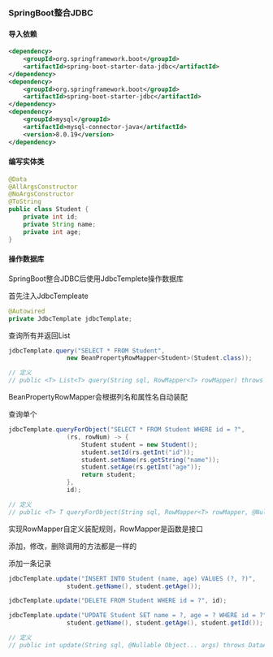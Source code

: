 ### SpringBoot整合JDBC

#### 导入依赖

```xml
<dependency>
    <groupId>org.springframework.boot</groupId>
    <artifactId>spring-boot-starter-data-jdbc</artifactId>
</dependency>
<dependency>
    <groupId>org.springframework.boot</groupId>
    <artifactId>spring-boot-starter-jdbc</artifactId>
</dependency>
<dependency>
    <groupId>mysql</groupId>
    <artifactId>mysql-connector-java</artifactId>
    <version>8.0.19</version>
</dependency>
```



#### 编写实体类

```java
@Data
@AllArgsConstructor
@NoArgsConstructor
@ToString
public class Student {
    private int id;
    private String name;
    private int age;
}
```



#### 操作数据库

SpringBoot整合JDBC后使用JdbcTemplete操作数据库

首先注入JdbcTempleate

```java
@Autowired
private JdbcTemplate jdbcTemplate;
```



查询所有并返回List

```java
jdbcTemplate.query("SELECT * FROM Student",
                new BeanPropertyRowMapper<Student>(Student.class));

// 定义
// public <T> List<T> query(String sql, RowMapper<T> rowMapper) throws DataAccessException
```

BeanPropertyRowMapper会根据列名和属性名自动装配



查询单个

```java
jdbcTemplate.queryForObject("SELECT * FROM Student WHERE id = ?",
                (rs, rowNum) -> {
                    Student student = new Student();
                    student.setId(rs.getInt("id"));
                    student.setName(rs.getString("name"));
                    student.setAge(rs.getInt("age"));
                    return student;
                },
                id);

// 定义
// public <T> T queryForObject(String sql, RowMapper<T> rowMapper, @Nullable Object... args) throws DataAccessException
```

实现RowMapper自定义装配规则，RowMapper是函数是接口



添加，修改，删除调用的方法都是一样的

添加一条记录

```java
jdbcTemplate.update("INSERT INTO Student (name, age) VALUES (?, ?)",
                student.getName(), student.getAge());

jdbcTemplate.update("DELETE FROM Student WHERE id = ?", id);

jdbcTemplate.update("UPDATE Student SET name = ?, age = ? WHERE id = ?",
                student.getName(), student.getAge(), student.getId());

// 定义
// public int update(String sql, @Nullable Object... args) throws DataAccessException 
```


